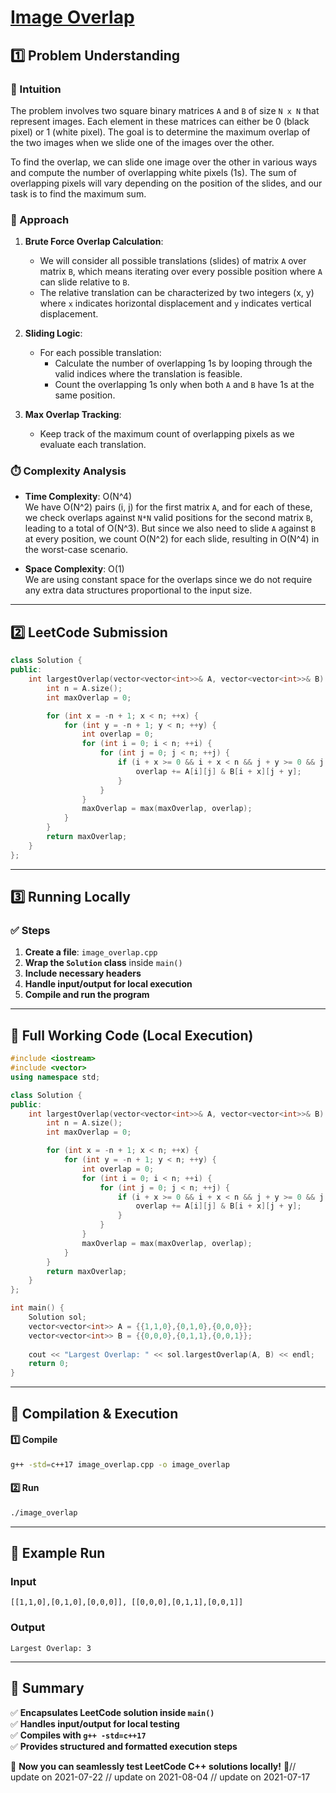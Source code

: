 # **[Image Overlap](https://leetcode.com/problems/image-overlap/description/)**  

## **1️⃣ Problem Understanding**  
### **📌 Intuition**  
The problem involves two square binary matrices `A` and `B` of size `N x N` that represent images. Each element in these matrices can either be 0 (black pixel) or 1 (white pixel). The goal is to determine the maximum overlap of the two images when we slide one of the images over the other.

To find the overlap, we can slide one image over the other in various ways and compute the number of overlapping white pixels (1s). The sum of overlapping pixels will vary depending on the position of the slides, and our task is to find the maximum sum.

### **🚀 Approach**  
1. **Brute Force Overlap Calculation**: 
   - We will consider all possible translations (slides) of matrix `A` over matrix `B`, which means iterating over every possible position where `A` can slide relative to `B`.
   - The relative translation can be characterized by two integers (x, y) where `x` indicates horizontal displacement and `y` indicates vertical displacement.
   
2. **Sliding Logic**:
   - For each possible translation:
     - Calculate the number of overlapping 1s by looping through the valid indices where the translation is feasible.
     - Count the overlapping 1s only when both `A` and `B` have 1s at the same position.

3. **Max Overlap Tracking**:
   - Keep track of the maximum count of overlapping pixels as we evaluate each translation.

### **⏱️ Complexity Analysis**  
- **Time Complexity**: O(N^4)  
   We have O(N^2) pairs (i, j) for the first matrix `A`, and for each of these, we check overlaps against `N*N` valid positions for the second matrix `B`, leading to a total of O(N^3). But since we also need to slide `A` against `B` at every position, we count O(N^2) for each slide, resulting in O(N^4) in the worst-case scenario.

- **Space Complexity**: O(1)  
   We are using constant space for the overlaps since we do not require any extra data structures proportional to the input size.

---  

## **2️⃣ LeetCode Submission**  
```cpp
class Solution {
public:
    int largestOverlap(vector<vector<int>>& A, vector<vector<int>>& B) {
        int n = A.size();
        int maxOverlap = 0;

        for (int x = -n + 1; x < n; ++x) {
            for (int y = -n + 1; y < n; ++y) {
                int overlap = 0;
                for (int i = 0; i < n; ++i) {
                    for (int j = 0; j < n; ++j) {
                        if (i + x >= 0 && i + x < n && j + y >= 0 && j + y < n) {
                            overlap += A[i][j] & B[i + x][j + y];
                        }
                    }
                }
                maxOverlap = max(maxOverlap, overlap);
            }
        }
        return maxOverlap;
    }
};  
```  

---  

## **3️⃣ Running Locally**  
### **✅ Steps**  
1. **Create a file**: `image_overlap.cpp`  
2. **Wrap the `Solution` class** inside `main()`  
3. **Include necessary headers**  
4. **Handle input/output for local execution**  
5. **Compile and run the program**  

---  

## **📝 Full Working Code (Local Execution)**  
```cpp
#include <iostream>
#include <vector>
using namespace std;

class Solution {
public:
    int largestOverlap(vector<vector<int>>& A, vector<vector<int>>& B) {
        int n = A.size();
        int maxOverlap = 0;

        for (int x = -n + 1; x < n; ++x) {
            for (int y = -n + 1; y < n; ++y) {
                int overlap = 0;
                for (int i = 0; i < n; ++i) {
                    for (int j = 0; j < n; ++j) {
                        if (i + x >= 0 && i + x < n && j + y >= 0 && j + y < n) {
                            overlap += A[i][j] & B[i + x][j + y];
                        }
                    }
                }
                maxOverlap = max(maxOverlap, overlap);
            }
        }
        return maxOverlap;
    }
};

int main() {
    Solution sol;
    vector<vector<int>> A = {{1,1,0},{0,1,0},{0,0,0}};
    vector<vector<int>> B = {{0,0,0},{0,1,1},{0,0,1}};
    
    cout << "Largest Overlap: " << sol.largestOverlap(A, B) << endl;
    return 0;
}
```  

---  

## **🔧 Compilation & Execution**  
#### **1️⃣ Compile**  
```bash
g++ -std=c++17 image_overlap.cpp -o image_overlap
```  

#### **2️⃣ Run**  
```bash
./image_overlap
```  

---  

## **🎯 Example Run**  
### **Input**  
```
[[1,1,0],[0,1,0],[0,0,0]], [[0,0,0],[0,1,1],[0,0,1]]
```  
### **Output**  
```
Largest Overlap: 3
```  

---  

## **📌 Summary**  
✅ **Encapsulates LeetCode solution inside `main()`**  
✅ **Handles input/output for local testing**  
✅ **Compiles with `g++ -std=c++17`**  
✅ **Provides structured and formatted execution steps**  

🚀 **Now you can seamlessly test LeetCode C++ solutions locally!** 🚀// update on 2021-07-22
// update on 2021-08-04
// update on 2021-07-17
